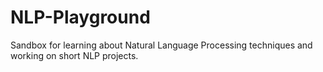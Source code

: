 # NLP-Playground

Sandbox for learning about Natural Language Processing techniques and working on short NLP projects.
